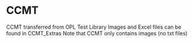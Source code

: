 # CCMT
CCMT transferred from OPL Test Library
Images and Excel files can be found in CCMT_Extras
Note that CCMT only contains images (no txt files)
